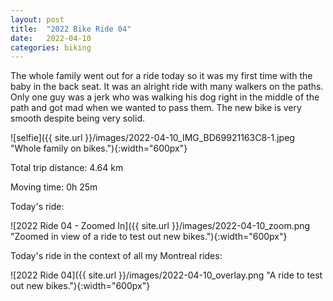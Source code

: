 ```yaml
---
layout: post
title:  "2022 Bike Ride 04"
date:   2022-04-10
categories: biking
---
```


The whole family went out for a ride today so it was my first time with the baby in the back seat. It was an alright ride with many walkers on the paths. Only one guy was a jerk who was walking his dog right in the middle of the path and got mad when we wanted to pass them. The new bike is very smooth despite being very solid.

![selfie]({{ site.url }}/images/2022-04-10_IMG_BD69921163C8-1.jpeg "Whole family on bikes."){:width="600px"}

Total trip distance: 4.64 km

Moving time: 0h 25m

Today's ride:

![2022 Ride 04 - Zoomed In]({{ site.url }}/images/2022-04-10_zoom.png "Zoomed in view of a ride to test out new bikes."){:width="600px"}

Today's ride in the context of all my Montreal rides:

![2022 Ride 04]({{ site.url }}/images/2022-04-10_overlay.png "A ride to test out new bikes."){:width="600px"}
